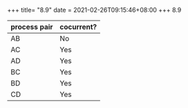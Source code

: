 +++
title= "8.9"
date = 2021-02-26T09:15:46+08:00
+++
8.9

|process pair|cocurrent?|
|------------|-|
|AB|No|
|AC|Yes|
|AD|Yes|
|BC|Yes|
|BD|Yes|
|CD|Yes|


